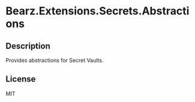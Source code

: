 # Bearz.Extensions.Secrets.Abstractions

## Description

Provides abstractions for Secret Vaults.

## License

MIT
